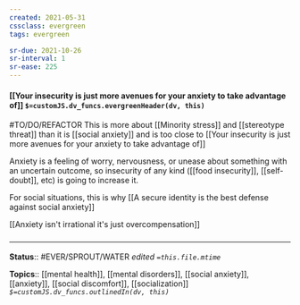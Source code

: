 ```yaml
---
created: 2021-05-31
cssclass: evergreen
tags: evergreen

sr-due: 2021-10-26
sr-interval: 1
sr-ease: 225
---
```


#### [[Your insecurity is just more avenues for your anxiety to take advantage of]] `$=customJS.dv_funcs.evergreenHeader(dv, this)`

#TO/DO/REFACTOR This is more about [[Minority stress]] and [[stereotype threat]] than it is [[social anxiety]] and is too close to [[Your insecurity is just more avenues for your anxiety to take advantage of]]

Anxiety is a feeling of worry, nervousness, or unease about something with an uncertain outcome, so insecurity of any kind ([[food insecurity]], [[self-doubt]], etc) is going to increase it. 

For social situations, this is why [[A secure identity is the best defense against social anxiety]]

[[Anxiety isn't irrational it's just overcompensation]]

### <hr class="footnote"/>

**Status**:: #EVER/SPROUT/WATER 
*edited `=this.file.mtime`*

**Topics**:: [[mental health]], [[mental disorders]], [[social anxiety]], [[anxiety]], [[social discomfort]], [[socialization]]
*`$=customJS.dv_funcs.outlinedIn(dv, this)`*

